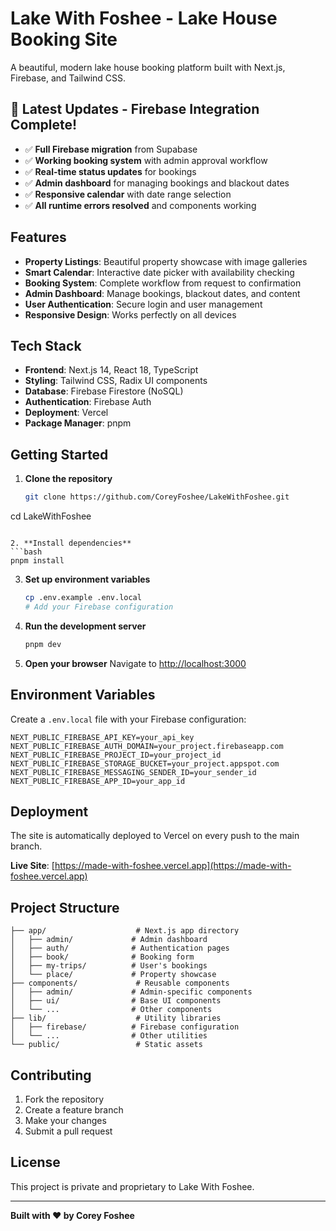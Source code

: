 # Lake With Foshee - Lake House Booking Site

A beautiful, modern lake house booking platform built with Next.js, Firebase, and Tailwind CSS.

## 🚀 **Latest Updates - Firebase Integration Complete!**
- ✅ **Full Firebase migration** from Supabase
- ✅ **Working booking system** with admin approval workflow
- ✅ **Real-time status updates** for bookings
- ✅ **Admin dashboard** for managing bookings and blackout dates
- ✅ **Responsive calendar** with date range selection
- ✅ **All runtime errors resolved** and components working

## Features

- **Property Listings**: Beautiful property showcase with image galleries
- **Smart Calendar**: Interactive date picker with availability checking
- **Booking System**: Complete workflow from request to confirmation
- **Admin Dashboard**: Manage bookings, blackout dates, and content
- **User Authentication**: Secure login and user management
- **Responsive Design**: Works perfectly on all devices

## Tech Stack

- **Frontend**: Next.js 14, React 18, TypeScript
- **Styling**: Tailwind CSS, Radix UI components
- **Database**: Firebase Firestore (NoSQL)
- **Authentication**: Firebase Auth
- **Deployment**: Vercel
- **Package Manager**: pnpm

## Getting Started

1. **Clone the repository**
   ```bash
   git clone https://github.com/CoreyFoshee/LakeWithFoshee.git
cd LakeWithFoshee
   ```

2. **Install dependencies**
   ```bash
   pnpm install
   ```

3. **Set up environment variables**
   ```bash
   cp .env.example .env.local
   # Add your Firebase configuration
   ```

4. **Run the development server**
   ```bash
   pnpm dev
   ```

5. **Open your browser**
   Navigate to [http://localhost:3000](http://localhost:3000)

## Environment Variables

Create a `.env.local` file with your Firebase configuration:

```env
NEXT_PUBLIC_FIREBASE_API_KEY=your_api_key
NEXT_PUBLIC_FIREBASE_AUTH_DOMAIN=your_project.firebaseapp.com
NEXT_PUBLIC_FIREBASE_PROJECT_ID=your_project_id
NEXT_PUBLIC_FIREBASE_STORAGE_BUCKET=your_project.appspot.com
NEXT_PUBLIC_FIREBASE_MESSAGING_SENDER_ID=your_sender_id
NEXT_PUBLIC_FIREBASE_APP_ID=your_app_id
```

## Deployment

The site is automatically deployed to Vercel on every push to the main branch.

**Live Site**: [https://made-with-foshee.vercel.app](https://made-with-foshee.vercel.app)

## Project Structure

```
├── app/                    # Next.js app directory
│   ├── admin/             # Admin dashboard
│   ├── auth/              # Authentication pages
│   ├── book/              # Booking form
│   ├── my-trips/          # User's bookings
│   └── place/             # Property showcase
├── components/             # Reusable components
│   ├── admin/             # Admin-specific components
│   ├── ui/                # Base UI components
│   └── ...                # Other components
├── lib/                    # Utility libraries
│   ├── firebase/          # Firebase configuration
│   └── ...                # Other utilities
└── public/                 # Static assets
```

## Contributing

1. Fork the repository
2. Create a feature branch
3. Make your changes
4. Submit a pull request

## License

This project is private and proprietary to Lake With Foshee.

---

**Built with ❤️ by Corey Foshee**
